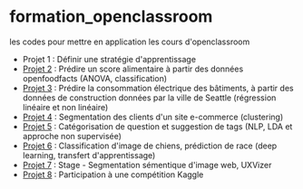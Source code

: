 # formation_openclassroom
les codes pour mettre en application les cours d'openclassroom

- Projet 1 : Définir une stratégie d'apprentissage
- [Projet 2]() : Prédire un score alimentaire à partir des données openfoodfacts (ANOVA, classification)
- [Projet 3]() : Prédire la consommation électrique des bâtiments, à partir des données de construction données par la ville de Seattle (régression linéaire et non linéaire)
- [Projet 4]() : Segmentation des clients d'un site e-commerce (clustering)
- [Projet 5]() : Catégorisation de question et suggestion de tags (NLP, LDA et approche non supervisée)
- [Projet 6]() : Classification d'image de chiens, prédiction de race (deep learning, transfert d'apprentissage)
- [Projet 7]() : Stage - Segmentation sémentique d'image web, UXVizer
- [Projet 8]() : Participation à une compétition Kaggle
